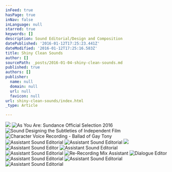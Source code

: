 ```yaml
---
inFeed: true
hasPage: true
inNav: false
inLanguage: null
starred: true
keywords: []
description: Sound Editorial/Design and Composition
datePublished: '2016-01-12T17:25:23.441Z'
dateModified: '2016-01-12T17:25:16.583Z'
title: Shiny Clean Sounds
author: []
sourcePath: _posts/2016-01-04-shiny-clean-sounds.md
published: true
authors: []
publisher:
  name: null
  domain: null
  url: null
  favicon: null
url: shiny-clean-sounds/index.html
_type: Article

---
```

![](https://the-grid-user-content.s3-us-west-2.amazonaws.com/c7ff12c5-6d58-4d8a-875e-9098870b908c.png)
![As You Are: Sundance Official Selection 2016](https://s3-us-west-2.amazonaws.com/the-grid-img/p/85d61e9c7ea64fd6b76666b426b48c75f6bd3d0f.png)
![Sound Designing the Subtleties of Independent Film](https://s3-us-west-2.amazonaws.com/the-grid-img/p/908606ddaf99b0927e4679e6ee37b573c85b4c81.png)
![Character Voice Recording - Ballad of Gay Tony](https://the-grid-user-content.s3-us-west-2.amazonaws.com/b3a14a65-8e4a-4e6b-bea0-0906c373dfa9.jpg)
![Assistant Sound Editorial](https://the-grid-user-content.s3-us-west-2.amazonaws.com/6d806984-6332-40e9-86ea-b3aa056a49a9.jpg)
![Assistant Sound Editorial](https://the-grid-user-content.s3-us-west-2.amazonaws.com/a15d56f2-a57a-464b-9964-b4bbef84d01e.jpg)
![](https://the-grid-user-content.s3-us-west-2.amazonaws.com/9e5651ee-b78c-410c-98c6-87cd88b18946.jpg)
![Assistant Sound Editor](https://the-grid-user-content.s3-us-west-2.amazonaws.com/a3441cb2-cf8d-4065-8bde-c482298d0176.jpg)
![Assistant Sound Editorial](https://the-grid-user-content.s3-us-west-2.amazonaws.com/f5c4cd1d-7b3b-431d-bd6e-0b7855fdbb90.jpg)
![Assistant Sound Editorial](https://the-grid-user-content.s3-us-west-2.amazonaws.com/3b0cefec-7363-48c6-ba20-a4b0ff7a1616.jpg)
![Re-Recording Mix Assistant](https://the-grid-user-content.s3-us-west-2.amazonaws.com/7d634313-6980-4f3c-b7fa-1d1385d83225.jpg)
![Dialogue Editor](https://the-grid-user-content.s3-us-west-2.amazonaws.com/b4ddc16b-64c0-4afb-b0d9-8c1c1c609594.jpg)
![Assistant Sound Editorial](https://the-grid-user-content.s3-us-west-2.amazonaws.com/4cf17ba3-75a0-4094-92bd-ff921a8e4017.jpg)
![Assistant Sound Editorial](https://the-grid-user-content.s3-us-west-2.amazonaws.com/dbe4473f-a985-4bc8-9890-57d387d72ed4.jpg)
![Assistant Sound Editorial](https://the-grid-user-content.s3-us-west-2.amazonaws.com/27284d33-cc40-46be-9f6f-bf26f0f1f983.jpg)
